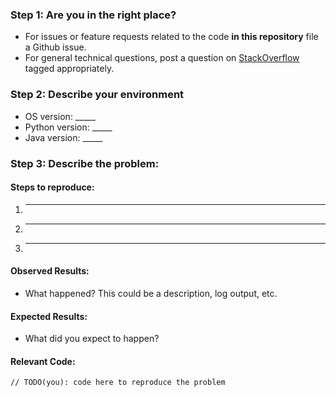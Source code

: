 ### Step 1: Are you in the right place?

  * For issues or feature requests related to the code **in this repository** file a Github issue.
  * For general technical questions, post a question on [StackOverflow](http://stackoverflow.com/) tagged appropriately.

### Step 2: Describe your environment

  * OS version: _____
  * Python version: _____
  * Java version: _____
  
### Step 3: Describe the problem:

#### Steps to reproduce:

  1. _____
  2. _____
  3. _____
  
#### Observed Results:

  * What happened?  This could be a description, log output, etc.
  
#### Expected Results:

  * What did you expect to happen?
  
#### Relevant Code:

  ```
  // TODO(you): code here to reproduce the problem
  ```
